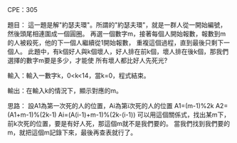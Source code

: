 CPE：305

題目：
這一題是解"約瑟夫環"。所謂的"約瑟夫環"，就是一群人從一開始編號，然後頭尾相連圍成一個圓圈。
再選一個數字m，接著每個人開始報數，報數到m的人被殺死，他的下一個人繼續從1開始報數，
重複這個過程，直到最後只剩下一個人。
此題中，有k個好人與k個壞人，好人排在前k個，壞人排在後k個，那我們選擇的數字m要是多少，才能使
所有壞人都比好人先死光?

輸入：輸入一數字k，0<k<14，當k=0，程式結束。

輸出：在輸入k的情況下，顯示對應的m。

思路：
設A1為第一次死的人的位置，Ai為第i次死的人的位置
A1=(m-1)%2k
A2=(A1+m-1)%(2k-1)
Ai=(A(i-1)+m-1)%(2k-(i-1))
可以用這個關係式，找出某m下，前k次死的位置，要是有好人死，那這個m就不是我們要的。
當我們找到我們要的m，就把這個m記錄下來，最後再查表就行了。
